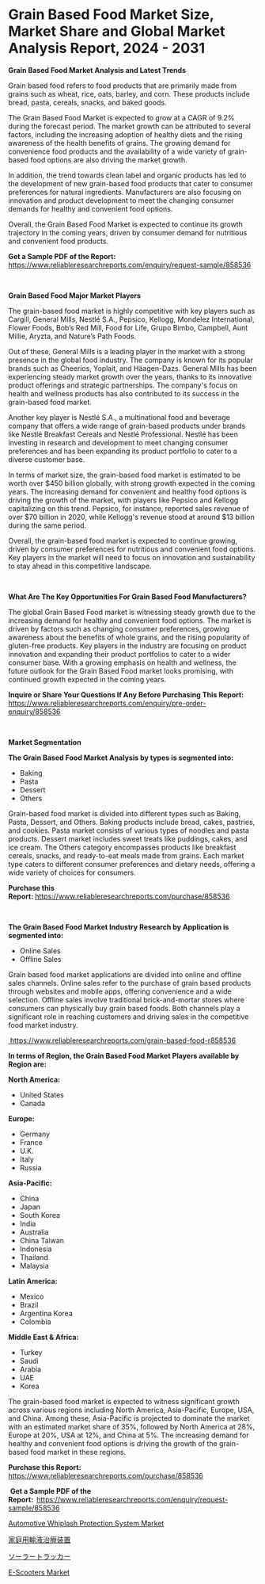 <p><h1>Grain Based Food Market Size, Market Share and Global Market Analysis Report, 2024 - 2031</h1></p><p><strong>Grain Based Food Market Analysis and Latest Trends</strong></p>
<p><p>Grain based food refers to food products that are primarily made from grains such as wheat, rice, oats, barley, and corn. These products include bread, pasta, cereals, snacks, and baked goods.</p><p>The Grain Based Food Market is expected to grow at a CAGR of 9.2% during the forecast period. The market growth can be attributed to several factors, including the increasing adoption of healthy diets and the rising awareness of the health benefits of grains. The growing demand for convenience food products and the availability of a wide variety of grain-based food options are also driving the market growth.</p><p>In addition, the trend towards clean label and organic products has led to the development of new grain-based food products that cater to consumer preferences for natural ingredients. Manufacturers are also focusing on innovation and product development to meet the changing consumer demands for healthy and convenient food options.</p><p>Overall, the Grain Based Food Market is expected to continue its growth trajectory in the coming years, driven by consumer demand for nutritious and convenient food products.</p></p>
<p><strong>Get a Sample PDF of the Report:&nbsp;</strong> <a href="https://www.reliableresearchreports.com/enquiry/request-sample/858536">https://www.reliableresearchreports.com/enquiry/request-sample/858536</a></p>
<p>&nbsp;</p>
<p><strong>Grain Based Food Major Market Players</strong></p>
<p><p>The grain-based food market is highly competitive with key players such as Cargill, General Mills, Nestlé S.A., Pepsico, Kellogg, Mondelez International, Flower Foods, Bob’s Red Mill, Food for Life, Grupo Bimbo, Campbell, Aunt Millie, Aryzta, and Nature’s Path Foods. </p><p>Out of these, General Mills is a leading player in the market with a strong presence in the global food industry. The company is known for its popular brands such as Cheerios, Yoplait, and Häagen-Dazs. General Mills has been experiencing steady market growth over the years, thanks to its innovative product offerings and strategic partnerships. The company's focus on health and wellness products has also contributed to its success in the grain-based food market.</p><p>Another key player is Nestlé S.A., a multinational food and beverage company that offers a wide range of grain-based products under brands like Nestlé Breakfast Cereals and Nestlé Professional. Nestlé has been investing in research and development to meet changing consumer preferences and has been expanding its product portfolio to cater to a diverse customer base.</p><p>In terms of market size, the grain-based food market is estimated to be worth over $450 billion globally, with strong growth expected in the coming years. The increasing demand for convenient and healthy food options is driving the growth of the market, with players like Pepsico and Kellogg capitalizing on this trend. Pepsico, for instance, reported sales revenue of over $70 billion in 2020, while Kellogg's revenue stood at around $13 billion during the same period.</p><p>Overall, the grain-based food market is expected to continue growing, driven by consumer preferences for nutritious and convenient food options. Key players in the market will need to focus on innovation and sustainability to stay ahead in this competitive landscape.</p></p>
<p>&nbsp;</p>
<p><strong>What Are The Key Opportunities For Grain Based Food Manufacturers?</strong></p>
<p><p>The global Grain Based Food market is witnessing steady growth due to the increasing demand for healthy and convenient food options. The market is driven by factors such as changing consumer preferences, growing awareness about the benefits of whole grains, and the rising popularity of gluten-free products. Key players in the industry are focusing on product innovation and expanding their product portfolios to cater to a wider consumer base. With a growing emphasis on health and wellness, the future outlook for the Grain Based Food market looks promising, with continued growth expected in the coming years.</p></p>
<p><strong>Inquire or Share Your Questions If Any Before Purchasing This Report:</strong> <a href="https://www.reliableresearchreports.com/enquiry/pre-order-enquiry/858536">https://www.reliableresearchreports.com/enquiry/pre-order-enquiry/858536</a></p>
<p>&nbsp;</p>
<p><strong>Market Segmentation</strong></p>
<p><strong>The Grain Based Food Market Analysis by types is segmented into:</strong></p>
<p><ul><li>Baking</li><li>Pasta</li><li>Dessert</li><li>Others</li></ul></p>
<p><p>Grain-based food market is divided into different types such as Baking, Pasta, Dessert, and Others. Baking products include bread, cakes, pastries, and cookies. Pasta market consists of various types of noodles and pasta products. Dessert market includes sweet treats like puddings, cakes, and ice cream. The Others category encompasses products like breakfast cereals, snacks, and ready-to-eat meals made from grains. Each market type caters to different consumer preferences and dietary needs, offering a wide variety of choices for consumers.</p></p>
<p><strong>Purchase this Report:&nbsp;</strong><a href="https://www.reliableresearchreports.com/purchase/858536">https://www.reliableresearchreports.com/purchase/858536</a></p>
<p>&nbsp;</p>
<p><strong>The Grain Based Food Market Industry Research by Application is segmented into:</strong></p>
<p><ul><li>Online Sales</li><li>Offline Sales</li></ul></p>
<p><p>Grain based food market applications are divided into online and offline sales channels. Online sales refer to the purchase of grain based products through websites and mobile apps, offering convenience and a wide selection. Offline sales involve traditional brick-and-mortar stores where consumers can physically buy grain based foods. Both channels play a significant role in reaching customers and driving sales in the competitive food market industry.</p></p>
<p><a href="https://www.reliableresearchreports.com/grain-based-food-r858536">&nbsp;https://www.reliableresearchreports.com/grain-based-food-r858536</a></p>
<p><strong>In terms of Region, the Grain Based Food Market Players available by Region are:</strong></p>
<p>
    <p> <strong> North America: </strong>
        <ul>
            <li>United States</li>
            <li>Canada</li>
        </ul>
        </p> 
    <p> <strong> Europe: </strong>
        <ul>
            <li>Germany</li>
            <li>France</li>
            <li>U.K.</li>
            <li>Italy</li>
            <li>Russia</li>
        </ul>
        </p> 
    <p> <strong> Asia-Pacific: </strong>
        <ul>
            <li>China</li>
            <li>Japan</li>
            <li>South Korea</li>
            <li>India</li>
            <li>Australia</li>
            <li>China Taiwan</li>
            <li>Indonesia</li>
            <li>Thailand</li>
            <li>Malaysia</li>
        </ul>
        </p> 
    <p> <strong> Latin America: </strong>
        <ul>
            <li>Mexico</li>
            <li>Brazil</li>
            <li>Argentina Korea</li>
            <li>Colombia</li>
        </ul>
        </p> 
    <p> <strong> Middle East & Africa: </strong>
        <ul>
            <li>Turkey</li>
            <li>Saudi</li>
            <li>Arabia</li>
            <li>UAE</li>
            <li>Korea</li>
        </ul>
    </p>
    </p>
<p><p>The grain-based food market is expected to witness significant growth across various regions including North America, Asia-Pacific, Europe, USA, and China. Among these, Asia-Pacific is projected to dominate the market with an estimated market share of 35%, followed by North America at 28%, Europe at 20%, USA at 12%, and China at 5%. The increasing demand for healthy and convenient food options is driving the growth of the grain-based food market in these regions.</p></p>
<p><strong>Purchase this Report: </strong><a href="https://www.reliableresearchreports.com/purchase/858536">https://www.reliableresearchreports.com/purchase/858536</a></p>
<p>&nbsp;<strong>Get a Sample PDF of the Report:&nbsp;&nbsp;</strong><a href="https://www.reliableresearchreports.com/enquiry/request-sample/858536">https://www.reliableresearchreports.com/enquiry/request-sample/858536</a></p>
<p><strong></strong></p>
<p><p><a href="https://issuu.com/reportprime-2/docs/automotive-whiplash-protection-system-market-size-">Automotive Whiplash Protection System Market</a></p><p><a href="https://github.com/avbqbctihcbe2/Market-Research-Report-List-1/blob/main/635350217660.md">家庭用輸液治療装置</a></p><p><a href="https://github.com/luffiazaza/Market-Research-Report-List-1/blob/main/190423317661.md">ソーラートラッカー</a></p><p><a href="https://issuu.com/reportprime-2/docs/e-scooters-market-size-2030.pptx">E-Scooters Market</a></p></p>